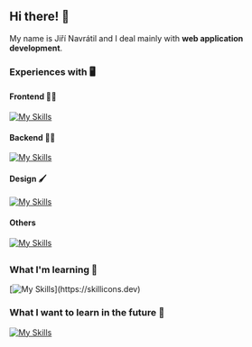 ## Hi there! 👋
My name is Jiří Navrátil and I deal mainly with **web application development**.
### Experiences with 🖥️
#### Frontend 👩‍💻
[![My Skills](https://skillicons.dev/icons?i=vue,js,html,css,bootstrap)](https://skillicons.dev)
#### Backend 👨‍💻
[![My Skills](https://skillicons.dev/icons?i=php,net,cs,laravel)](https://skillicons.dev)
#### Design 🖌 
[![My Skills](https://skillicons.dev/icons?i=figma,photoshop)](https://skillicons.dev)
#### Others 
[![My Skills](https://skillicons.dev/icons?i=git)](https://skillicons.dev)
##
### What I'm learning 📖
[![My Skills](https://skillicons.dev/icons?i=react,java,typescript,nodejs,expressjs,)](https://skillicons.dev)
### What I want to learn in the future 🔮
[![My Skills](https://skillicons.dev/icons?i=mongodb)](https://skillicons.dev)
<!--
**jirka88/jirka88** is a ✨ _special_ ✨ repository because its `README.md` (this file) appears on your GitHub profile.

Here are some ideas to get you started:

- 🔭 I’m currently working on ...
- 🌱 I’m currently learning ...
- 👯 I’m looking to collaborate on ...
- 🤔 I’m looking for help with ...
- 💬 Ask me about ...
- 📫 How to reach me: ...
- 😄 Pronouns: ...
- ⚡ Fun fact: ...
-->
